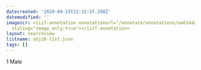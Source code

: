 ```yaml
---
datecreated: '2020-04-25T22:32:37.298Z'
datemodified: ''
imagescr: <iiif-annotation annotationurl="/annotate/annotations/aa614aba-8744-11ea-b31c-5254008afee6.json"
  styling="image_only:true"></iiif-annotation>
layout: searchview
listname: obj20-list.json
tags: []
---
```

1 Male